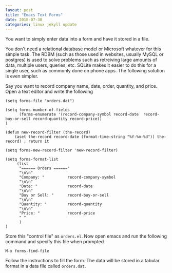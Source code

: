 ```yaml
---
layout: post
title: "Emacs Text Forms"
date: 2018-07-30
categories: linux jekyll update
---
```


You want to simply enter data into a form and have it stored in a file. 

You don't need a relational database model or Microsoft whatever for this simple task. The RDBM (such as those used in websites, usually MySQL or postgres) is used to solve problems such as retreiving large amounts of data, multiple users, queries, etc. SQLite makes it easier to do this for a single user, such as commonly done on phone apps. The following solution is even simpler.

Say you want to record company name, date, order, quantity, and price. Open a text editor and write the following

``` elisp
(setq forms-file "orders.dat")

(setq forms-number-of-fields
      (forms-enumerate '(record-company-symbol record-date  record-buy-or-sell record-quantity record-price))
)

(defun new-record-filter (the-record)
    (aset the-record record-date (format-time-string "%Y-%m-%d")) the-record) ; return it

(setq forms-new-record-filter 'new-record-filter)

(setq forms-format-list
     (list
      "====== Orders ======"
      "\n\n"
      "Company: "          record-company-symbol
      "\n\n"
      "Date: "             record-date
      "\n\n"
      "Buy or Sell: "      record-buy-or-sell
      "\n\n"
      "Quantity: "         record-quantity
      "\n\n"
      "Price: "            record-price
      " "
      )
)
```

Store this "control file" as `orders.el`. Now open emacs and run the following command and specify this file when prompted

``` elisp
M-x forms-find-file
```

Follow the instructions to fill the form. The data will be stored in a tabular format in a data file called `orders.dat`.
